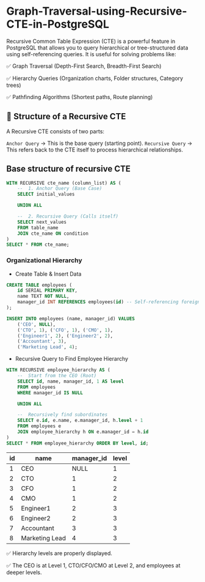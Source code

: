 # Graph-Traversal-using-Recursive-CTE-in-PostgreSQL

Recursive Common Table Expression (CTE) is a powerful feature in PostgreSQL that allows you to query hierarchical or tree-structured data using self-referencing queries. It is useful for solving problems like:

✅ Graph Traversal (Depth-First Search, Breadth-First Search)

✅ Hierarchy Queries (Organization charts, Folder structures, Category trees)

✅ Pathfinding Algorithms (Shortest paths, Route planning)

## 📌 Structure of a Recursive CTE

A Recursive CTE consists of two parts:

`Anchor Query` → This is the base query (starting point).
`Recursive Query` → This refers back to the CTE itself to process hierarchical relationships.

## Base structure of recursive CTE
```sql
WITH RECURSIVE cte_name (column_list) AS (
    --  1. Anchor Query (Base Case)
    SELECT initial_values

    UNION ALL

    --  2. Recursive Query (Calls itself)
    SELECT next_values
    FROM table_name
    JOIN cte_name ON condition
)
SELECT * FROM cte_name;
```

### Organizational Hierarchy 

- Create Table & Insert Data
```sql
CREATE TABLE employees (
    id SERIAL PRIMARY KEY,
    name TEXT NOT NULL,
    manager_id INT REFERENCES employees(id) -- Self-referencing foreign key
);

INSERT INTO employees (name, manager_id) VALUES
    ('CEO', NULL),
    ('CTO', 1), ('CFO', 1), ('CMO', 1),
    ('Engineer1', 2), ('Engineer2', 2),
    ('Accountant', 3),
    ('Marketing Lead', 4);
```

- Recursive Query to Find Employee Hierarchy
```sql
WITH RECURSIVE employee_hierarchy AS (
    --  Start from the CEO (Root)
    SELECT id, name, manager_id, 1 AS level
    FROM employees
    WHERE manager_id IS NULL

    UNION ALL

    --  Recursively find subordinates
    SELECT e.id, e.name, e.manager_id, h.level + 1
    FROM employees e
    JOIN employee_hierarchy h ON e.manager_id = h.id
)
SELECT * FROM employee_hierarchy ORDER BY level, id;
```

 id  |       name        | manager_id  | level
-----|-------------------|-------------|-----
  1  | CEO               | NULL        | 1
  2  | CTO               | 1           | 2
  3  | CFO               | 1           | 2
  4  | CMO               | 1           | 2
  5  | Engineer1         | 2           | 3
  6  | Engineer2         | 2           | 3
  7  | Accountant        | 3           | 3
  8  | Marketing Lead    | 4           | 3

✅ Hierarchy levels are properly displayed.

✅ The CEO is at Level 1, CTO/CFO/CMO at Level 2, and employees at deeper levels.
